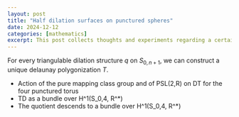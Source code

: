 ```yaml
---
layout: post
title: "Half dilation surfaces on punctured spheres"
date: 2024-12-12
categories: [mathematics]
excerpt: This post collects thoughts and experiments regarding a certain family of halfdilation structures on the sphere with $n+1$ singularities.
---
```


For every triangulable dilation structure $q$ on $S_{0,n+1}$, we can construct a unique delaunay polygonization $T$.


- Action of the pure mapping class group and of PSL(2,R) on DT for the four punctured torus
- TD as a bundle over H^1(S_0,4, R^*)
- The quotient descends to a bundle over H^1(S_0,4, R^*)